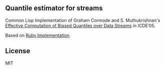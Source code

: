 ## Quantile estimator for streams

Common Lisp Implementation of Graham Cormode and S. Muthukrishnan's [Effective
Computation of Biased Quantiles over Data Streams][1] in ICDE’05.

Based on [Ruby Implementation][2].


## License
MIT

[1]: http://www.cs.rutgers.edu/~muthu/bquant.pdf
[2]: https://github.com/matttproud/ruby_quantile_estimation